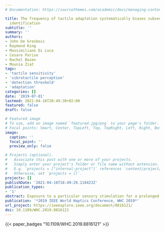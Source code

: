```yaml
---
# Documentation: https://sourcethemes.com/academic/docs/managing-content/

title: The frequency of tactile adaptation systematically biases subsequent frequency
  identification
subtitle: ''
summary: ''
authors:
- John De Grosbois
- Raymond King
- Massimiliano Di Luca
- Cesare Parise
- Rachel Bazen
- Mounia Ziat
tags:
- 'tactile sensitivity'
- 'vibrotactile perception'
- 'detection threshold'
- 'adaptation'
categories: []
date: '2019-07-01'
lastmod: 2021-04-16T20:49:30+02:00
featured: false
draft: false

# Featured image
# To use, add an image named `featured.jpg/png` to your page's folder.
# Focal points: Smart, Center, TopLeft, Top, TopRight, Left, Right, BottomLeft, Bottom, BottomRight.
image:
  caption: ''
  focal_point: ''
  preview_only: false

# Projects (optional).
#   Associate this post with one or more of your projects.
#   Simply enter your project's folder or file name without extension.
#   E.g. `projects = ["internal-project"]` references `content/project/deep-learning/index.md`.
#   Otherwise, set `projects = []`.
projects: []
publishDate: '2021-04-16T18:49:29.118423Z'
publication_types:
- '1'
abstract: Exposure to a particular sensory stimulation for a prolonged period of time often results in changes in the associated perception of subsequent stimulation. Such changes can take the form of decreases in sensitivity and/or aftereffects. Aftereffects often result in a rebound in the perception of the associated stimulus property when presented with a novel stimulus. The current study sought to determine if such perceptual aftereffects could be experienced following tactile stimulation at a particular frequency. To this end, participants' perception of a 5 Hz standard frequency stimulus was evaluated using an adaptive staircase psychophysical paradigm. Participants' perception of the standard stimulus frequency was tested a second time following the adaptation to another stimulus frequency that was either lower (i.e., 2 Hz), the same (i.e., 5 Hz), or higher (i.e., 8 Hz) than the standard stimulus (i.e., 3 groups). Following adaptation, participants who received the 5 Hz or 8 Hz stimulation reported significantly lower estimates of the standard stimulus frequency relative to the 2 Hz group. Thus, the current work provides preliminary evidence that directional after-effects can be induced when the adapting stimulus is of equal or greater frequency relative to the test stimulus, but no such influence is observed when the adapting stimulus is less than the standard stimulus.
publication: '*2019 IEEE World Haptics Conference, WHC 2019*'
url_project: https://ieeexplore.ieee.org/document/8816121/
doi: 10.1109/WHC.2019.8816121
---
```

{{< paper_badges "10.1109/WHC.2019.8816121" >}}
